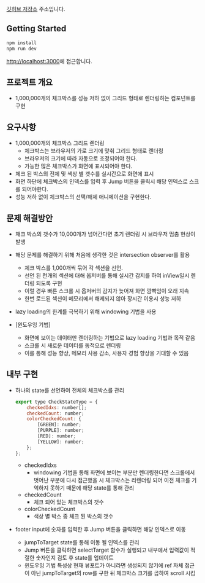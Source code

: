 [깃허브 저장소](https://github.com/weeeeey/superb) 주소입니다.

## Getting Started

```bash
npm install
npm run dev
```

[http://localhost:3000](http://localhost:3000)에 접근합니다.

## 프로젝트 개요

- 1,000,000개의 체크박스를 성능 저하 없이 그리드 형태로 렌더링하는 컴포넌트를 구현

## 요구사항

- 1,000,000개의 체크박스 그리드 렌더링
  - 체크박스는 브라우저의 가로 크기에 맞춰 그리드 형태로 렌더링
  - 브라우저의 크기에 따라 자동으로 조정되어야 한다.
  - 가능한 많은 체크박스가 화면에 표시되어야 한다.
- 체크 된 박스의 전체 및 색상 별 갯수를 실시간으로 화면에 표시
- 화면 하단에 체크박스의 인덱스를 입력 후 Jump 버튼을 클릭시 해당 인덱스로 스크롤 되어야한다.
- 성능 저하 없이 체크박스의 선택/해제 애니메이션을 구현한다.

## 문제 해결방안

- 채크 박스의 갯수가 10,000개가 넘어간다면 초기 렌더링 시 브라우저 멈춤 현상이 발생
- 해당 문제를 해결하기 위해 처음에 생각한 것은 intersection observer를 활용

  - 체크 박스를 1,000개씩 묶어 각 섹션을 선언.
  - 선언 된 천개의 섹션에 대해 옵저버를 통해 실시간 감지를 하여 inView일시 렌더링 되도록 구현
  - 이럴 경우 빠른 스크롤 시 옵저버의 감지가 늦어져 화면 깜빡임이 오래 지속
  - 한번 로드된 섹션이 메모리에서 해제되지 않아 장시간 이용시 성능 저하

- lazy loading의 한계를 극복하기 위해 windowing 기법을 사용
- [윈도우잉 기법]
  - 화면에 보이는 데이터만 렌더링하는 기법으로 lazy loading 기법과 목적 같음
  - 스크롤 시 새로운 데이터를 동적으로 렌더링
  - 이를 통해 성능 향상, 메모리 사용 감소, 사용자 경험 향상을 기대할 수 있음

## 내부 구현

- 하나의 state를 선언하여 전체의 체크박스를 관리

  ```javascript
  export type CheckStateType = {
      checkedIdxs: number[];
      checkedCount: number;
      colorCheckedCount: {
          [GREEN]: number;
          [PURPLE]: number;
          [RED]: number;
          [YELLOW]: number;
      };
  };
  ```

  - checkedIdxs
    - windowing 기법을 통해 화면에 보이는 부분만 렌더링한다면 스크롤에서 벗어난 부분에 다시 접근했을 시 체크박스는 리렌더링 되어 이전 체크를 기억하지 못하기 때문에 해당 state를 통해 관리
  - checkedCount
    - 체크 되어 있는 체크박스의 갯수
  - colorCheckedCount
    - 색상 별 박스 중 체크 된 박스의 갯수

- footer input에 숫자를 입력한 후 Jump 버튼을 클릭하면 해당 인덱스로 이동

  - jumpToTarget state를 통해 이동 될 인덱스를 관리
  - Jump 버튼을 클릭하면 selectTarget 함수가 실행되고 내부에서 입력값이 적절한 숫자인지 검토 후 state를 업데이트
  - 윈도우잉 기법 특성상 현재 뷰포트가 아니라면 생성되지 않기에 ref 자체 접근이 아닌 jumpToTarget의 row를 구한 뒤 체크박스 크기를 곱하여 scroll 시킴

